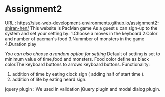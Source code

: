 # Assignment2
 URL : https://sise-web-development-environments.github.io/assignment2-shiran-hen/
This website is PacMan game
As a guest u can sign-up to the system and set your setting by:
1.Choose a moves in the keyboard
2.Color and number of pacman's food
3.Nummber of monsters in the game
4.Duration play

*You can also choose a random option for setting*
Default of setting is set to minimum value of time,food and monsters.
Food color define as black color.The keyboard buttons to arrows keyboard buttons.
Functionality:
1. addition of time by eating clock sign ( adding half of start time ).
2. addition of life by eating heard sign.

jquery plugin :
We used in validation jQuery plugin and modal dialog plugin.